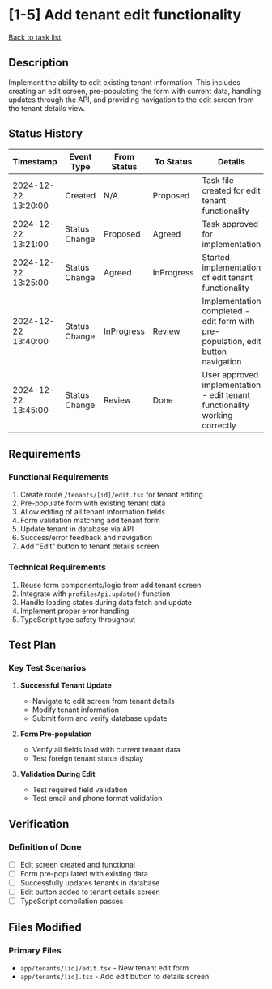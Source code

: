 # [1-5] Add tenant edit functionality

[Back to task list](mdc:tasks.md)

## Description

Implement the ability to edit existing tenant information. This includes creating an edit screen, pre-populating the form with current data, handling updates through the API, and providing navigation to the edit screen from the tenant details view.

## Status History

| Timestamp | Event Type | From Status | To Status | Details | User |
|-----------|------------|-------------|-----------|---------|------|
| 2024-12-22 13:20:00 | Created | N/A | Proposed | Task file created for edit tenant functionality | AI_Agent |
| 2024-12-22 13:21:00 | Status Change | Proposed | Agreed | Task approved for implementation | User |
| 2024-12-22 13:25:00 | Status Change | Agreed | InProgress | Started implementation of edit tenant functionality | AI_Agent |
| 2024-12-22 13:40:00 | Status Change | InProgress | Review | Implementation completed - edit form with pre-population, edit button navigation | AI_Agent |
| 2024-12-22 13:45:00 | Status Change | Review | Done | User approved implementation - edit tenant functionality working correctly | User |

## Requirements

### Functional Requirements
1. Create route `/tenants/[id]/edit.tsx` for tenant editing
2. Pre-populate form with existing tenant data
3. Allow editing of all tenant information fields
4. Form validation matching add tenant form
5. Update tenant in database via API
6. Success/error feedback and navigation
7. Add "Edit" button to tenant details screen

### Technical Requirements
1. Reuse form components/logic from add tenant screen
2. Integrate with `profilesApi.update()` function
3. Handle loading states during data fetch and update
4. Implement proper error handling
5. TypeScript type safety throughout

## Test Plan

### Key Test Scenarios

1. **Successful Tenant Update**
   - Navigate to edit screen from tenant details
   - Modify tenant information
   - Submit form and verify database update

2. **Form Pre-population**
   - Verify all fields load with current tenant data
   - Test foreign tenant status display

3. **Validation During Edit**
   - Test required field validation
   - Test email and phone format validation

## Verification

### Definition of Done
- [ ] Edit screen created and functional
- [ ] Form pre-populated with existing data
- [ ] Successfully updates tenants in database
- [ ] Edit button added to tenant details screen
- [ ] TypeScript compilation passes

## Files Modified

### Primary Files
- `app/tenants/[id]/edit.tsx` - New tenant edit form
- `app/tenants/[id].tsx` - Add edit button to details screen 